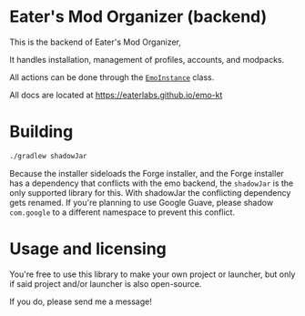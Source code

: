 # Eater's Mod Organizer (backend)

This is the backend of Eater's Mod Organizer,

It handles installation, management of profiles, accounts, and modpacks.

All actions can be done through the [`EmoInstance`](https://eaterlabs.github.io/emo-kt/me.eater.emo/-emo-instance/index.html) class.

All docs are located at https://eaterlabs.github.io/emo-kt

# Building

```bash
./gradlew shadowJar
```

Because the installer sideloads the Forge installer,
and the Forge installer has a dependency that conflicts with
the emo backend, the `shadowJar` is the only supported library for this.
With shadowJar the conflicting dependency gets renamed. 
If you're planning to use Google Guave, please shadow `com.google` to a different namespace
to prevent this conflict.


# Usage and licensing

You're free to use this library to make your own project or launcher,
but only if said project and/or launcher is also open-source.

If you do, please send me a message!